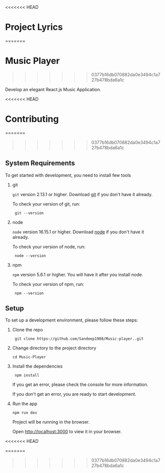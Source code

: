 <<<<<<< HEAD
# Project Lyrics
=======
# Music Player
>>>>>>> 0377b16db070882da0e3494c1a727b478bda6a1c

Develop an elegant React.js Music Application. 


<<<<<<< HEAD
# Contributing
=======
 
>>>>>>> 0377b16db070882da0e3494c1a727b478bda6a1c
 

## System Requirements

To get started with development, you need to install few tools

1. git 
   
   `git` version 2.13.1 or higher. Download [git](https://git-scm.com/downloads) if you don't have it already.

   To check your version of git, run:

   ```shell
    git --version
   ```

2. node 
   
   `node` version 16.15.1 or higher. Download [node](https://nodejs.org/en/download/) if you don't have it already.

   To check your version of node, run:

   ```shell
    node --version
   ```

3. npm
  
   `npm` version 5.6.1 or higher. You will have it after you install node.

   To check your version of npm, run:

   ```shell
    npm --version
   ```

## Setup

To set up a development environment, please follow these steps:

1. Clone the repo

   ```shell
    git clone https://github.com/Sandeep1908/Music-player..git
   ```

2. Change directory to the project directory

    ```shell
    cd Music-Player
    ```

3. Install the dependencies
   
    ```shell
     npm install
    ```

    If you get an error, please check the console for more information.

    If you don't get an error, you are ready to start development.

4. Run the app
   
    ```shell
    npm run dev
    ```

    Project will be running in the browser.

    Open [http://localhost:3000](http://localhost:3000) to view it in your browser.

 
<<<<<<< HEAD
 
=======
 
>>>>>>> 0377b16db070882da0e3494c1a727b478bda6a1c
